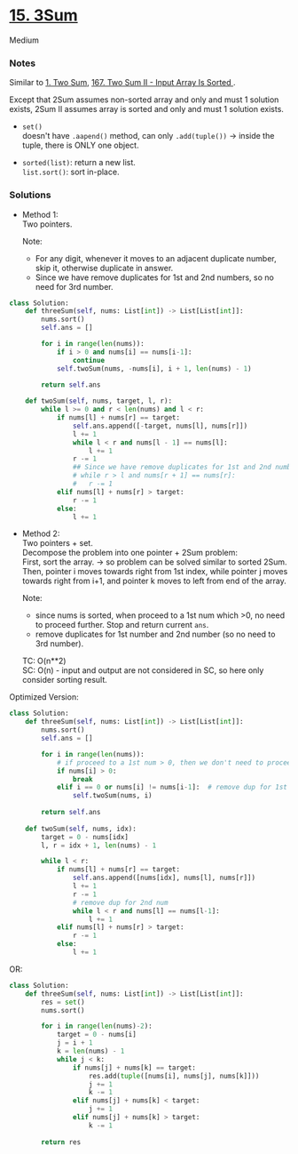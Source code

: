 # [15. 3Sum](https://leetcode.com/problems/3sum/description/?envType=study-plan-v2&envId=top-interview-150)

Medium

### Notes

Similar to [1. Two Sum](https://leetcode.com/problems/two-sum/description/), [167. Two Sum II - Input Array Is Sorted
](https://leetcode.com/problems/two-sum-ii-input-array-is-sorted/description/?envType=study-plan-v2&envId=top-interview-150).

Except that 2Sum assumes non-sorted array and only and must 1 solution exists, 2Sum II assumes array is sorted and only and must 1 solution exists.

- `set()`\
  doesn't have `.aapend()` method, can only `.add(tuple())` -> inside the tuple, there is ONLY one object.

- `sorted(list)`: return a new list.\
  `list.sort()`: sort in-place.

### Solutions

- Method 1:\
  Two pointers.

  Note:
  - For any digit, whenever it moves to an adjacent duplicate number, skip it, otherwise duplicate in answer.
  - Since we have remove duplicates for 1st and 2nd numbers, so no need for 3rd number.

```python
class Solution:
    def threeSum(self, nums: List[int]) -> List[List[int]]:
        nums.sort()
        self.ans = []

        for i in range(len(nums)):
            if i > 0 and nums[i] == nums[i-1]:
                continue
            self.twoSum(nums, -nums[i], i + 1, len(nums) - 1)

        return self.ans
        
    def twoSum(self, nums, target, l, r):
        while l >= 0 and r < len(nums) and l < r:
            if nums[l] + nums[r] == target:
                self.ans.append([-target, nums[l], nums[r]])
                l += 1
                while l < r and nums[l - 1] == nums[l]:
                    l += 1
                r -= 1
                ## Since we have remove duplicates for 1st and 2nd numbers, so no need for 3rd number.
                # while r > l and nums[r + 1] == nums[r]:
                #   r -= 1
            elif nums[l] + nums[r] > target:
                r -= 1
            else:
                l += 1
```


- Method 2:\
  Two pointers + set.\
  Decompose the problem into one pointer + 2Sum problem:\
  First, sort the array.  -> so problem can be solved similar to sorted 2Sum.\
  Then, pointer i moves towards right from 1st index, while pointer j moves towards right from i+1, and pointer k moves to left from end of the array.

  Note:
  - since nums is sorted, when proceed to a 1st num which >0, no need to proceed further. Stop and return current `ans`.
  - remove duplicates for 1st number and 2nd number (so no need to 3rd number).

  TC: O(n**2)\
  SC: O(n) - input and output are not considered in SC, so here only consider sorting result.

Optimized Version:
```python
class Solution:
    def threeSum(self, nums: List[int]) -> List[List[int]]:
        nums.sort()
        self.ans = []

        for i in range(len(nums)):
            # if proceed to a 1st num > 0, then we don't need to proceed.
            if nums[i] > 0:
                break
            elif i == 0 or nums[i] != nums[i-1]:  # remove dup for 1st num
                self.twoSum(nums, i)
        
        return self.ans
        
    def twoSum(self, nums, idx):
        target = 0 - nums[idx]
        l, r = idx + 1, len(nums) - 1

        while l < r:
            if nums[l] + nums[r] == target:
                self.ans.append([nums[idx], nums[l], nums[r]])
                l += 1
                r -= 1
                # remove dup for 2nd num
                while l < r and nums[l] == nums[l-1]:
                    l += 1
            elif nums[l] + nums[r] > target:
                r -= 1
            else: 
                l += 1
```


OR:
  
```python
class Solution:
    def threeSum(self, nums: List[int]) -> List[List[int]]:
        res = set()
        nums.sort()

        for i in range(len(nums)-2):
            target = 0 - nums[i]
            j = i + 1
            k = len(nums) - 1
            while j < k:
                if nums[j] + nums[k] == target:
                    res.add(tuple([nums[i], nums[j], nums[k]]))
                    j += 1
                    k -= 1
                elif nums[j] + nums[k] < target:
                    j += 1
                elif nums[j] + nums[k] > target:
                    k -= 1
            
        return res
```
